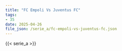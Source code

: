 ```yaml
---
title: "FC Empoli Vs Juventus FC"
tags:
- 35
date: 2025-04-26
file_json: /serie_a/fc-empoli-vs-juventus-fc.json
---
```


{{< serie_a >}}
